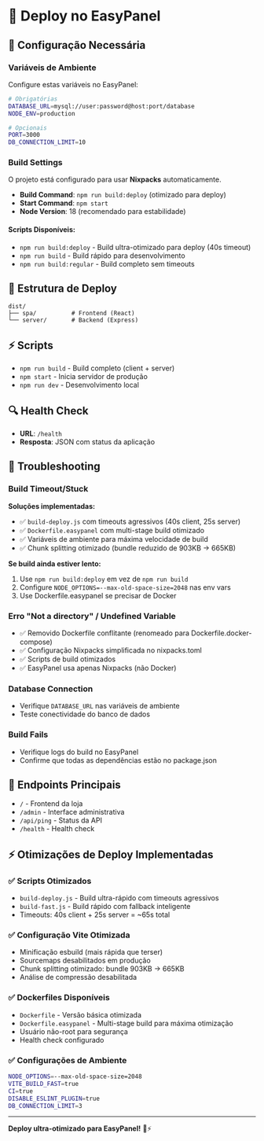 # 🚀 Deploy no EasyPanel

## 🔧 Configuração Necessária

### Variáveis de Ambiente

Configure estas variáveis no EasyPanel:

```bash
# Obrigatórias
DATABASE_URL=mysql://user:password@host:port/database
NODE_ENV=production

# Opcionais
PORT=3000
DB_CONNECTION_LIMIT=10
```

### Build Settings

O projeto está configurado para usar **Nixpacks** automaticamente.

- **Build Command**: `npm run build:deploy` (otimizado para deploy)
- **Start Command**: `npm start`
- **Node Version**: 18 (recomendado para estabilidade)

#### Scripts Disponíveis:

- `npm run build:deploy` - Build ultra-otimizado para deploy (40s timeout)
- `npm run build` - Build rápido para desenvolvimento
- `npm run build:regular` - Build completo sem timeouts

## 📁 Estrutura de Deploy

```
dist/
├── spa/          # Frontend (React)
└── server/       # Backend (Express)
```

## ⚡ Scripts

- `npm run build` - Build completo (client + server)
- `npm start` - Inicia servidor de produção
- `npm run dev` - Desenvolvimento local

## 🔍 Health Check

- **URL**: `/health`
- **Resposta**: JSON com status da aplicação

## 🐛 Troubleshooting

### Build Timeout/Stuck

**Soluções implementadas:**

- ✅ `build-deploy.js` com timeouts agressivos (40s client, 25s server)
- ✅ `Dockerfile.easypanel` com multi-stage build otimizado
- ✅ Variáveis de ambiente para máxima velocidade de build
- ✅ Chunk splitting otimizado (bundle reduzido de 903KB → 665KB)

**Se build ainda estiver lento:**

1. Use `npm run build:deploy` em vez de `npm run build`
2. Configure `NODE_OPTIONS=--max-old-space-size=2048` nas env vars
3. Use Dockerfile.easypanel se precisar de Docker

### Erro "Not a directory" / Undefined Variable

- ✅ Removido Dockerfile conflitante (renomeado para Dockerfile.docker-compose)
- ✅ Configuração Nixpacks simplificada no nixpacks.toml
- ✅ Scripts de build otimizados
- ✅ EasyPanel usa apenas Nixpacks (não Docker)

### Database Connection

- Verifique `DATABASE_URL` nas variáveis de ambiente
- Teste conectividade do banco de dados

### Build Fails

- Verifique logs do build no EasyPanel
- Confirme que todas as dependências estão no package.json

## 🎯 Endpoints Principais

- `/` - Frontend da loja
- `/admin` - Interface administrativa
- `/api/ping` - Status da API
- `/health` - Health check

## ⚡ Otimizações de Deploy Implementadas

### ✅ Scripts Otimizados

- `build-deploy.js` - Build ultra-rápido com timeouts agressivos
- `build-fast.js` - Build rápido com fallback inteligente
- Timeouts: 40s client + 25s server = ~65s total

### ✅ Configuração Vite Otimizada

- Minificação esbuild (mais rápida que terser)
- Sourcemaps desabilitados em produção
- Chunk splitting otimizado: bundle 903KB → 665KB
- Análise de compressão desabilitada

### ✅ Dockerfiles Disponíveis

- `Dockerfile` - Versão básica otimizada
- `Dockerfile.easypanel` - Multi-stage build para máxima otimização
- Usuário não-root para segurança
- Health check configurado

### ✅ Configurações de Ambiente

```bash
NODE_OPTIONS=--max-old-space-size=2048
VITE_BUILD_FAST=true
CI=true
DISABLE_ESLINT_PLUGIN=true
DB_CONNECTION_LIMIT=3
```

---

**Deploy ultra-otimizado para EasyPanel!** 🚀⚡
